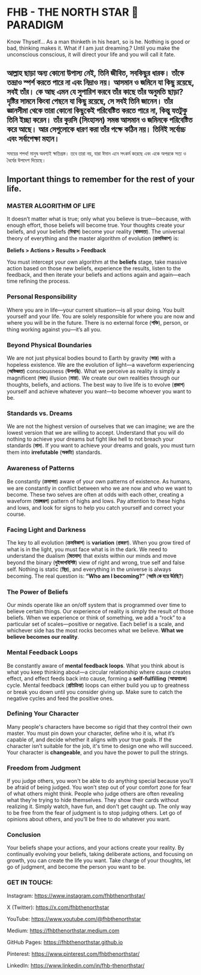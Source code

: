 # FHB - THE NORTH STAR 💫 PARADIGM
Know Thyself...
As a man thinketh in his heart, so is he.
Nothing is good or bad, thinking makes it. What if I am just dreaming.?
Until you make the unconscious conscious, it will direct your life and you will call it fate.

আল্লাহ ছাড়া অন্য কোনো উপাস্য নেই, তিনি জীবিত, সবকিছুর ধারক। তাঁকে তন্দ্রাও স্পর্শ করতে পারে না এবং নিদ্রাও নয়। 
আসমান ও জমিনে যা কিছু রয়েছে, সবই তাঁর। কে আছ এমন যে সুপারিশ করবে তাঁর কাছে তাঁর অনুমতি ছাড়া? 
দৃষ্টির সামনে কিংবা পেছনে যা কিছু রয়েছে, সে সবই তিনি জানেন। তাঁর জ্ঞানসীমা থেকে তারা কোনো কিছুকেই পরিবেষ্টিত করতে পারে না, কিন্তু যতটুকু তিনি ইচ্ছা করেন। তাঁর কুরসি (সিংহাসন) সমস্ত আসমান ও জমিনকে পরিবেষ্টিত করে আছে। 
আর সেগুলোকে ধারণ করা তাঁর পক্ষে কঠিন নয়। তিনিই সর্বোচ্চ এবং সর্বাপেক্ষা মহান।
---
সময়ের শপথ! 
মানুষ অবশ্যই ক্ষতিগ্রস্ত। তবে তারা নয়, যারা ঈমান এনে সৎকর্ম করেছে এবং একে অপরকে সত্য ও ধৈর্যের উপদেশ দিয়েছে।

## Important things to remember for the rest of your life.
### MASTER ALGORITHM OF LIFE
It doesn’t matter what is true; only what you believe is true—because, with enough effort, those beliefs will become true. Your thoughts create your beliefs, and your beliefs (**বিশ্বাস**) become your reality (**বাস্তবতা**). The universal theory of everything and the master algorithm of evolution (**ক্রমবিকাশ**) is:

**Beliefs > Actions > Results > Feedback**

You must intercept your own algorithm at the **beliefs** stage, take massive action based on those new beliefs, experience the results, listen to the feedback, and then iterate your beliefs and actions again and again—each time refining the process.

### Personal Responsibility
Where you are in life—your current situation—is all your doing. You built yourself and your life. You are solely responsible for where you are now and where you will be in the future. There is no external force (**শক্তি**), person, or thing working against you—it’s all you.

### Beyond Physical Boundaries
We are not just physical bodies bound to Earth by gravity (**ভার**) with a hopeless existence. We are the evolution of light—a waveform experiencing (**অভিজ্ঞতা**) consciousness (**উপলব্ধি**). What we perceive as reality is simply a magnificent (**মহৎ**) illusion (**মায়া**). We create our own realities through our thoughts, beliefs, and actions. The best way to live life is to evolve (**প্রকাশ**) yourself and achieve whatever you want—to become whoever you want to be.

### Standards vs. Dreams
We are not the highest version of ourselves that we can imagine; we are the lowest version that we are willing to accept. Understand that you will do nothing to achieve your dreams but fight like hell to not breach your standards (**মান**). If you want to achieve your dreams and goals, you must turn them into **irrefutable** (**অকাট্য**) standards.

### Awareness of Patterns
Be constantly (**ক্রমাগত**) aware of your own patterns of existence. As humans, we are constantly in conflict between who we are now and who we want to become. These two selves are often at odds with each other, creating a waveform (**তরঙ্গরূপ**) pattern of highs and lows. Pay attention to these highs and lows, and look for signs to help you catch yourself and correct your course.

### Facing Light and Darkness
The key to all evolution (**ক্রমবিকাশ**) is **variation** (**প্রকরণ**). When you grow tired of what is in the light, you must face what is in the dark. We need to understand the dualism (**দ্বৈতবাদ**) that exists within our minds and move beyond the binary (**দুইভাগবিশিষ্ট**) view of right and wrong, true self and false self. Nothing is static (**স্থির**), and everything in the universe is always becoming. The real question is: **“Who am I becoming?”** (**আমি কে হয়ে উঠছি?**)

### The Power of Beliefs
Our minds operate like an on/off system that is programmed over time to believe certain things. Our experience of reality is simply the result of those beliefs. When we experience or think of something, we add a “rock” to a particular set of scales—positive or negative. Each belief is a scale, and whichever side has the most rocks becomes what we believe. **What we believe becomes our reality**.

### Mental Feedback Loops
Be constantly aware of **mental feedback loops**. What you think about is what you keep thinking about—a circular relationship where cause creates effect, and effect feeds back into cause, forming a **self-fulfilling** (**আত্মবাচক**) cycle. Mental feedback (**প্রতিক্রিয়া**) loops can either build you up to greatness or break you down until you consider giving up. Make sure to catch the negative cycles and feed the positive ones.

### Defining Your Character
Many people's characters have become so rigid that they control their own master. You must pin down your character, define who it is, what it’s capable of, and decide whether it aligns with your true goals. If the character isn’t suitable for the job, it's time to design one who will succeed. Your character is **changeable**, and you have the power to pull the strings.

### Freedom from Judgment
If you judge others, you won't be able to do anything special because you’ll be afraid of being judged. You won’t step out of your comfort zone for fear of what others might think. People who judge others are often revealing what they’re trying to hide themselves. They show their cards without realizing it. Simply watch, have fun, and don't get caught up. The only way to be free from the fear of judgment is to stop judging others. Let go of opinions about others, and you’ll be free to do whatever you want.

### Conclusion
Your beliefs shape your actions, and your actions create your reality. By continually evolving your beliefs, taking deliberate actions, and focusing on growth, you can create the life you want. Take charge of your thoughts, let go of judgment, and become the person you want to be.


### GET IN TOUCH:

Instagram: https://www.instagram.com/fhbthenorthstar/

X (Twitter): https://x.com/fhbthenorthstar

YouTube: https://www.youtube.com/@fhbthenorthstar

Medium: https://fhbthenorthstar.medium.com

GitHub Pages: https://fhbthenorthstar.github.io

Pinterest: https://www.pinterest.com/fhbthenorthstar/

LinkedIn: https://www.linkedin.com/in/fhb-thenorthstar/

